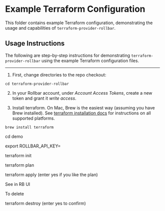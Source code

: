 Example Terraform Configuration
===============================

This folder contains example Terraform configuration, demonstrating the usage
and capabilities of `terraform-provider-rollbar`.


Usage Instructions
------------------

The following are step-by-step instructions for demonstrating
`terraform-provider-rollbar` using the example Terraform configuration files.

-----

1. First, change directories to the repo checkout:

```shell
cd terraform-provider-rollbar
```

2. In your Rollbar account, under _Account Access Tokens_, create a new token and
grant it _write access_.


3. Install terraform. On Mac, Brew is the easiest way (assuming you have Brew
installed).  See [terraform installation
docs](https://learn.hashicorp.com/tutorials/terraform/install-cli) for
instructions on all supported platforms.

```shell
brew install terraform
```


cd demo

export ROLLBAR_API_KEY=<yourNewToken>

terraform init

terraform plan

terraform apply (enter yes if you like the plan)

See in RB UI

To delete

terraform destroy (enter yes to confirm)